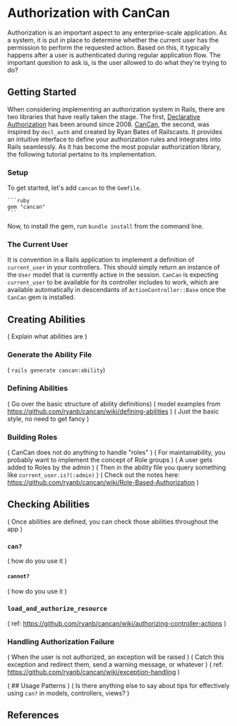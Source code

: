 # Authorization with CanCan

Authorization is an important aspect to any enterprise-scale application. As a system, it is put in place to determine whether the current user has the permission to perform the requested action. Based on this, it typically happens after a user is authenticated during regular application flow. The important question to ask is, is the user allowed to do what they're trying to do?

## Getting Started

When considering implementing an authorization system in Rails, there are two libraries that have really taken the stage. The first, [Declarative Authorization](https://github.com/stffn/declarative_authorization) has been around since 2008. [CanCan](https://github.com/ryanb/cancan), the second, was inspired by `decl_auth` and created by Ryan Bates of Railscasts. It provides an intuitive interface to define your authorization rules and integrates into Rails seamlessly. As it has become the most popular authorization library, the following tutorial pertains to its implementation.

### Setup

To get started, let's add `cancan` to the `Gemfile`.

    ```ruby
    gem "cancan"
    ```

Now, to install the gem, run `bundle install` from the command line.

### The Current User

It is convention in a Rails application to implement a definition of `current_user` in your controllers. This should simply return an instance of the `User` model that is currently active in the session. `CanCan` is expecting `current_user` to be available for its controller includes to work, which are available automatically in descendants of `ActionController::Base` once the `CanCan` gem is installed. 

## Creating Abilities

( Explain what abilities are )

### Generate the Ability File

( `rails generate cancan:ability`)

### Defining Abilities

( Go over the basic structure of ability definitions)
( model examples from https://github.com/ryanb/cancan/wiki/defining-abilities )
( Just the basic style, no need to get fancy )

### Building Roles

( CanCan does not do anything to handle "roles" )
( For maintainability, you probably want to implement the concept of Role groups )
( A user gets added to Roles by the admin )
( Then in the ability file you query something like `current_user.is?(:admin)` )
( Check out the notes here: https://github.com/ryanb/cancan/wiki/Role-Based-Authorization )

## Checking Abilities

( Once abilities are defined, you can check those abilities throughout the app )

### `can?`

( how do you use it )

#### `cannot?`

( how do you use it )

### `load_and_authorize_resource`

( ref: https://github.com/ryanb/cancan/wiki/authorizing-controller-actions )

### Handling Authorization Failure

( When the user is not authorized, an exception will be raised )
( Catch this exception and redirect them, send a warning message, or whatever )
( ref: https://github.com/ryanb/cancan/wiki/exception-handling )

( ## Usage Patterns )
( Is there anything else to say about tips for effectively using `can?` in models, controllers, views? )

## References
